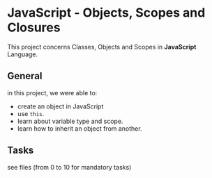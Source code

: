 # JavaScript - Objects, Scopes and Closures
This project concerns Classes, Objects and Scopes in __JavaScript__ Language.

## General
in this project, we were able to:
* create an object in JavaScript
* use `this`.
* learn about variable type and scope.
* learn how to inherit an object from another.

## Tasks
see files (from 0 to 10 for mandatory tasks)
